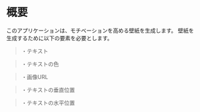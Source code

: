# 概要
このアプリケーションは、モチベーションを高める壁紙を生成します。
壁紙を生成するために以下の要素を必要とします。

> ・テキスト

> ・テキストの色

> ・画像URL

> ・テキストの垂直位置

> ・テキストの水平位置
